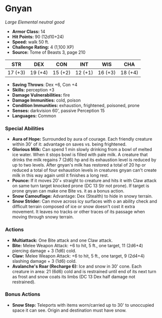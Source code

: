 # Gnyan

*Large* *Elemental* *neutral good*

- **Armor Class:** 14
- **Hit Points:** 90 (12d10+24)
- **Speed:** walk 50 ft.
- **Challenge Rating:** 4 (1,100 XP)
- **Source:** Tome of Beasts 3, page 210

| STR | DEX | CON | INT | WIS | CHA |
| --- | --- | --- | --- | --- | --- |
| 17 (+3) | 19 (+4) | 15 (+2) | 12 (+1) | 16 (+3) | 18 (+4) |

- **Saving Throws**: Dex +6, Con +4
- **Skills:** perception +3
- **Damage Vulnerabilities:** fire
- **Damage Immunities:** cold, poison
- **Condition Immunities:** exhaustion, frightened, poisoned, prone
- **Senses:** darkvision 60', passive Perception 15
- **Languages:** Common

### Special Abilities

- **Aura of Hope:** Surrounded by aura of courage. Each friendly creature within 30' of it: advantage on saves vs. being frightened.
- **Glorious Milk:** Can spend 1 min slowly drinking from a bowl of melted ice water. When it stops bowl is filled with pale milk. A creature that drinks the milk regains 7 (2d6) hp and its exhaustion level is reduced by up to two levels. After gnyan's milk has restored a total of 20 hp or reduced a total of four exhaustion levels in creatures gnyan can't create milk in this way again until it finishes a long rest.
- **Pounce:** If it moves 20'+ straight to creature and hits it with Claw attack on same turn target knocked prone (DC 13 Str not prone). If target is prone gnyan can make one Bite vs. it as a bonus action.
- **Snow Camouflage:** Advantage: Dex (Stealth) to hide in snowy terrain.
- **Snow Strider:** Can move across icy surfaces with o an ability check and difficult terrain composed of ice or snow doesn't cost it extra movement. It leaves no tracks or other traces of its passage when moving through snowy terrain.

### Actions

- **Multiattack:** One Bite attack and one Claw attack.
- **Bite:** Melee Weapon Attack: +6 to hit, 5 ft., one target, 11 (2d6+4) piercing damage + 3 (1d6) cold.
- **Claw:** Melee Weapon Attack: +6 to hit, 5 ft., one target, 9 (2d4+4) slashing damage + 3 (1d6) cold.
- **Avalanche's Roar (Recharge 6):** Ice and snow in 30' cone. Each creature in area: 21 (6d6) cold and is restrained until end of its next turn as frost and snow coats its limbs (DC 13 Dex half damage not restrained).

### Bonus Actions

- **Snow Step:** Teleports with items worn/carried up to 30' to unoccupied space it can see. Origin and destination must have snow.


